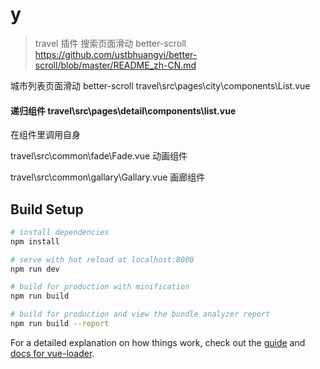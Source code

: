 # y

> travel
插件
搜索页面滑动  better-scroll https://github.com/ustbhuangyi/better-scroll/blob/master/README_zh-CN.md

城市列表页面滑动  better-scroll  travel\src\pages\city\components\List.vue


#### 递归组件  travel\src\pages\detail\components\list.vue
在组件里调用自身


travel\src\common\fade\Fade.vue   动画组件

travel\src\common\gallary\Gallary.vue  画廊组件
## Build Setup

``` bash
# install dependencies
npm install

# serve with hot reload at localhost:8080
npm run dev

# build for production with minification
npm run build

# build for production and view the bundle analyzer report
npm run build --report
```

For a detailed explanation on how things work, check out the [guide](http://vuejs-templates.github.io/webpack/) and [docs for vue-loader](http://vuejs.github.io/vue-loader).
